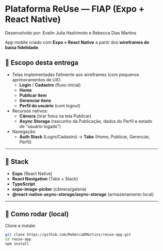 # Plataforma ReUse — FIAP (Expo + React Native)<br>
Desenvolvido por: Evelin Julia Hashimoto e Rebecca Dias Martins

App mobile criado com **Expo + React Native** a partir dos **wireframes de baixa fidelidade**.  

## 🎯 Escopo desta entrega
- Telas implementadas fielmente aos wireframes (com pequenos aprimoramentos de UX):
  - **Login** / **Cadastro** (fluxo inicial)
  - **Home**
  - **Publicar item**
  - **Gerenciar itens**
  - **Perfil do usuário** (com logout)
- Recursos nativos:
  - **Câmera** (tirar fotos na tela Publicar)
  - **Async Storage** (rascunho da Publicação, dados do Perfil e estado de “usuário logado”)
- Navegação:
  - **Auth Stack** (Login/Cadastro) → **Tabs** (Home, Publicar, Gerenciar, Perfil)

---

## 🧱 Stack
- **Expo** (React Native)
- **React Navigation** (Tabs + Stack)
- **TypeScript**
- **expo-image-picker** (câmera/galeria)
- **@react-native-async-storage/async-storage** (armazenamento local)

---

## 🚀 Como rodar (local)
Clone e instale:
```bash
git clone https://github.com/RebeccaDMartins/reuse-app.git
cd reuse-app
npm install
